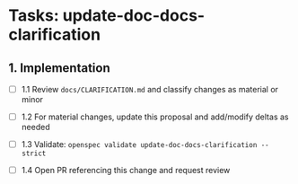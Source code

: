 # Tasks: update-doc-docs-clarification

## 1. Implementation

- [ ] 1.1 Review `docs/CLARIFICATION.md` and classify changes as material or minor

- [ ] 1.2 For material changes, update this proposal and add/modify deltas as needed

- [ ] 1.3 Validate: `openspec validate update-doc-docs-clarification --strict`

- [ ] 1.4 Open PR referencing this change and request review
